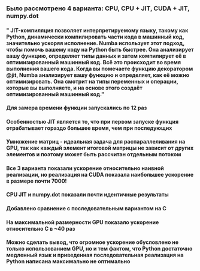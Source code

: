 ### Было рассмотрено 4 варианта: CPU, CPU + JIT, CUDA + JIT, numpy.dot
#### " JIT-компиляция позволяет интерпретируемому языку, такому как Python, динамически компилировать части кода в машинный код, значительно ускоряя исполнение. Numba использует этот подход, чтобы помочь вашему коду на Python быть быстрее. Она анализирует вашу функцию, определяет типы данных и затем компилирует её в оптимизированный машинный код. Всё это происходит во время выполнения вашего кода. Когда вы помечаете функцию декоратором @jit, Numba анализирует вашу функцию и определяет, как её можно оптимизировать. Она смотрит на типы переменных и операции, которые вы выполняете, и на основе этого создаёт оптимизированный машинный код."
#### Для замера времени функции запускались по 12 раз
#### Особенностью JIT является то, что при первом запуске функция отрабатывает гораздо большее время, чем при последующих
#### Умножение матриц - идеальная задача для распараллеливания на GPU, так как каждый элемент итоговой матрицы не зависит от других элементов и поэтому может быть рассчитан отдельным потоком
#### Все 3 варианта показали ускорение относительно наивной реализации, но реализация на CUDA показала наибольшее ускорение в размере почти 7000!
#### CPU JIT и numpy.dot показали почти идентичные результаты
#### Добавлено сравнение с последовательным вариантом на C
#### На максимальной размерности GPU показало ускорение относительно C в ~40 раз
#### Можно сделать вывод, что огромное ускорение обусловлено не только использованием GPU, но и тем фактом, что Python достаточно медленный язык и приведенная последовательная реализация на Python написана максимально не оптимально